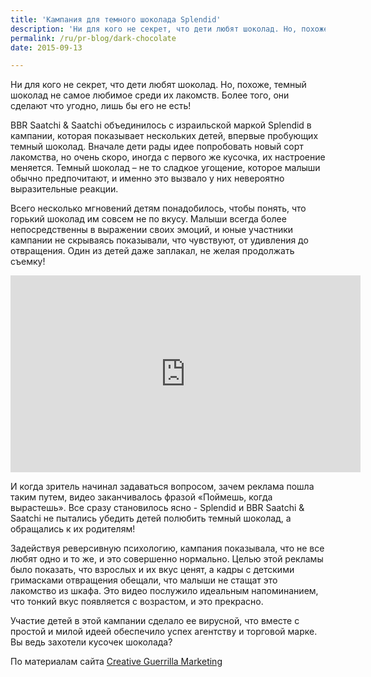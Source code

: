 ```yaml
---
title: 'Кампания для темного шоколада Splendid'
description: 'Ни для кого не секрет, что дети любят шоколад. Но, похоже, темный шоколад не самое любимое среди их лакомств. Более того, они сделают что угодно, лишь бы его не есть!'
permalink: /ru/pr-blog/dark-chocolate
date: 2015-09-13

---
```


Ни для кого не секрет, что дети любят шоколад. Но, похоже, темный шоколад не самое любимое среди их лакомств. Более того, они сделают что угодно, лишь бы его не есть!

BBR Saatchi & Saatchi объединилось с израильской маркой Splendid в кампании, которая показывает нескольких детей, впервые пробующих темный шоколад. Вначале дети рады идее попробовать новый сорт лакомства, но очень скоро, иногда с первого же кусочка, их настроение меняется. Темный шоколад – не то сладкое угощение, которое малыши обычно предпочитают, и именно это вызвало у них невероятно выразительные реакции.

Всего несколько мгновений детям понадобилось, чтобы понять, что горький шоколад им совсем не по вкусу. Малыши всегда более непосредственны в выражении своих эмоций, и юные  участники кампании не скрываясь показывали, что чувствуют, от удивления до отвращения. Один из детей даже заплакал, не желая продолжать съемку!

<iframe width="560" height="315" src="https://www.youtube.com/embed/l0fJnbuc1ig" frameborder="0" allowfullscreen></iframe>

И когда зритель начинал задаваться вопросом, зачем реклама пошла таким путем, видео заканчивалось фразой «Поймешь, когда вырастешь». Все сразу становилось ясно - Splendid и BBR Saatchi & Saatchi не пытались убедить детей полюбить темный шоколад, а обращались к их родителям!

Задействуя реверсивную психологию, кампания показывала, что не все любят одно и то же, и это совершенно нормально. Целью этой рекламы было показать, что взрослых и их вкус ценят, а кадры с детскими гримасками отвращения обещали, что малыши не стащат это лакомство из шкафа. Это видео послужило идеальным напоминанием, что тонкий вкус появляется с возрастом, и это прекрасно.

Участие детей в этой кампании сделало ее вирусной, что вместе с простой и милой идеей обеспечило успех агентству и торговой марке. Вы ведь захотели кусочек шоколада?

По материалам сайта <a href="https://www.creativeguerrillamarketing.com/guerrilla-marketing/kids-react-tasting-dark-chocolate-first-time/">Creative Guerrilla Marketing</a>

